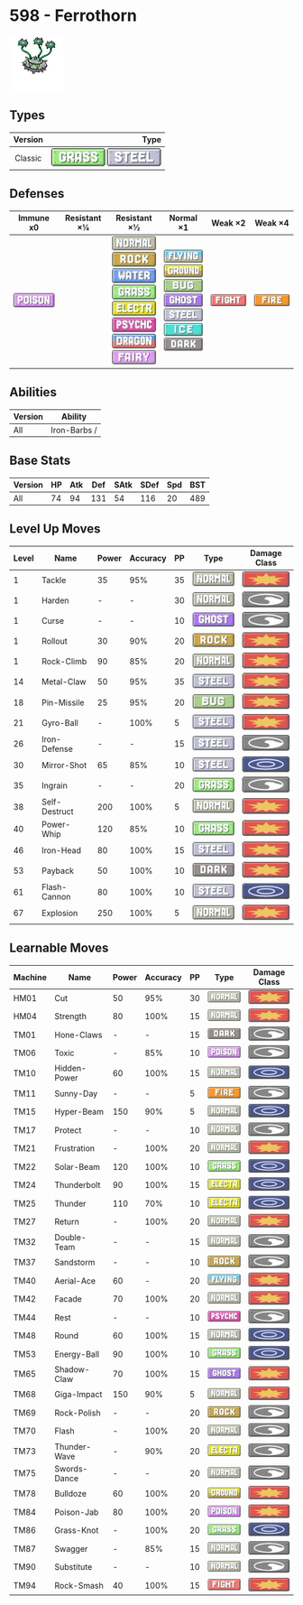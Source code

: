 # 598 - Ferrothorn

![ferrothorn](../img/pokemon/598.png)

## Types

| Version | Type                                                              |
| :-----: | ----------------------------------------------------------------: |
| Classic | ![grass](../img/types/grass.png) ![steel](../img/types/steel.png) |

## Defenses

| Immune x0                          | Resistant ×¼ | Resistant ×½                                                                                                                                                                                                                                                                                                    | Normal ×1                                                                                                                                                                                                                                                | Weak ×2                                | Weak ×4                        |
| ---------------------------------- | ------------ | --------------------------------------------------------------------------------------------------------------------------------------------------------------------------------------------------------------------------------------------------------------------------------------------------------------- | -------------------------------------------------------------------------------------------------------------------------------------------------------------------------------------------------------------------------------------------------------- | -------------------------------------- | ------------------------------ |
| ![poison](../img/types/poison.png) |              | ![normal](../img/types/normal.png)<br/>![rock](../img/types/rock.png)<br/>![water](../img/types/water.png)<br/>![grass](../img/types/grass.png)<br/>![electric](../img/types/electric.png)<br/>![psychic](../img/types/psychic.png)<br/>![dragon](../img/types/dragon.png)<br/>![fairy](../img/types/fairy.png) | ![flying](../img/types/flying.png)<br/>![ground](../img/types/ground.png)<br/>![bug](../img/types/bug.png)<br/>![ghost](../img/types/ghost.png)<br/>![steel](../img/types/steel.png)<br/>![ice](../img/types/ice.png)<br/>![dark](../img/types/dark.png) | ![fighting](../img/types/fighting.png) | ![fire](../img/types/fire.png) |

## Abilities

| Version | Ability      |
| ------- | ------------ |
| All     | Iron-Barbs / |

## Base Stats

| Version | HP | Atk | Def | SAtk | SDef | Spd | BST |
| ------- | -- | --- | --- | ---- | ---- | --- | --- |
| All     | 74 | 94  | 131 | 54   | 116  | 20  | 489 |

## Level Up Moves

| Level | Name          | Power | Accuracy | PP | Type                               | Damage Class                           |
| ----- | ------------- | ----- | -------- | -- | ---------------------------------- | -------------------------------------- |
| 1     | Tackle        | 35    | 95%      | 35 | ![normal](../img/types/normal.png) | ![physical](../img/types/physical.png) |
| 1     | Harden        | -     | -        | 30 | ![normal](../img/types/normal.png) | ![status](../img/types/status.png)     |
| 1     | Curse         | -     | -        | 10 | ![ghost](../img/types/ghost.png)   | ![status](../img/types/status.png)     |
| 1     | Rollout       | 30    | 90%      | 20 | ![rock](../img/types/rock.png)     | ![physical](../img/types/physical.png) |
| 1     | Rock-Climb    | 90    | 85%      | 20 | ![normal](../img/types/normal.png) | ![physical](../img/types/physical.png) |
| 14    | Metal-Claw    | 50    | 95%      | 35 | ![steel](../img/types/steel.png)   | ![physical](../img/types/physical.png) |
| 18    | Pin-Missile   | 25    | 95%      | 20 | ![bug](../img/types/bug.png)       | ![physical](../img/types/physical.png) |
| 21    | Gyro-Ball     | -     | 100%     | 5  | ![steel](../img/types/steel.png)   | ![physical](../img/types/physical.png) |
| 26    | Iron-Defense  | -     | -        | 15 | ![steel](../img/types/steel.png)   | ![status](../img/types/status.png)     |
| 30    | Mirror-Shot   | 65    | 85%      | 10 | ![steel](../img/types/steel.png)   | ![special](../img/types/special.png)   |
| 35    | Ingrain       | -     | -        | 20 | ![grass](../img/types/grass.png)   | ![status](../img/types/status.png)     |
| 38    | Self-Destruct | 200   | 100%     | 5  | ![normal](../img/types/normal.png) | ![physical](../img/types/physical.png) |
| 40    | Power-Whip    | 120   | 85%      | 10 | ![grass](../img/types/grass.png)   | ![physical](../img/types/physical.png) |
| 46    | Iron-Head     | 80    | 100%     | 15 | ![steel](../img/types/steel.png)   | ![physical](../img/types/physical.png) |
| 53    | Payback       | 50    | 100%     | 10 | ![dark](../img/types/dark.png)     | ![physical](../img/types/physical.png) |
| 61    | Flash-Cannon  | 80    | 100%     | 10 | ![steel](../img/types/steel.png)   | ![special](../img/types/special.png)   |
| 67    | Explosion     | 250   | 100%     | 5  | ![normal](../img/types/normal.png) | ![physical](../img/types/physical.png) |

## Learnable Moves

| Machine | Name         | Power | Accuracy | PP | Type                                   | Damage Class                           |
| ------- | ------------ | ----- | -------- | -- | -------------------------------------- | -------------------------------------- |
| HM01    | Cut          | 50    | 95%      | 30 | ![normal](../img/types/normal.png)     | ![physical](../img/types/physical.png) |
| HM04    | Strength     | 80    | 100%     | 15 | ![normal](../img/types/normal.png)     | ![physical](../img/types/physical.png) |
| TM01    | Hone-Claws   | -     | -        | 15 | ![dark](../img/types/dark.png)         | ![status](../img/types/status.png)     |
| TM06    | Toxic        | -     | 85%      | 10 | ![poison](../img/types/poison.png)     | ![status](../img/types/status.png)     |
| TM10    | Hidden-Power | 60    | 100%     | 15 | ![normal](../img/types/normal.png)     | ![special](../img/types/special.png)   |
| TM11    | Sunny-Day    | -     | -        | 5  | ![fire](../img/types/fire.png)         | ![status](../img/types/status.png)     |
| TM15    | Hyper-Beam   | 150   | 90%      | 5  | ![normal](../img/types/normal.png)     | ![special](../img/types/special.png)   |
| TM17    | Protect      | -     | -        | 10 | ![normal](../img/types/normal.png)     | ![status](../img/types/status.png)     |
| TM21    | Frustration  | -     | 100%     | 20 | ![normal](../img/types/normal.png)     | ![physical](../img/types/physical.png) |
| TM22    | Solar-Beam   | 120   | 100%     | 10 | ![grass](../img/types/grass.png)       | ![special](../img/types/special.png)   |
| TM24    | Thunderbolt  | 90    | 100%     | 15 | ![electric](../img/types/electric.png) | ![special](../img/types/special.png)   |
| TM25    | Thunder      | 110   | 70%      | 10 | ![electric](../img/types/electric.png) | ![special](../img/types/special.png)   |
| TM27    | Return       | -     | 100%     | 20 | ![normal](../img/types/normal.png)     | ![physical](../img/types/physical.png) |
| TM32    | Double-Team  | -     | -        | 15 | ![normal](../img/types/normal.png)     | ![status](../img/types/status.png)     |
| TM37    | Sandstorm    | -     | -        | 10 | ![rock](../img/types/rock.png)         | ![status](../img/types/status.png)     |
| TM40    | Aerial-Ace   | 60    | -        | 20 | ![flying](../img/types/flying.png)     | ![physical](../img/types/physical.png) |
| TM42    | Facade       | 70    | 100%     | 20 | ![normal](../img/types/normal.png)     | ![physical](../img/types/physical.png) |
| TM44    | Rest         | -     | -        | 10 | ![psychic](../img/types/psychic.png)   | ![status](../img/types/status.png)     |
| TM48    | Round        | 60    | 100%     | 15 | ![normal](../img/types/normal.png)     | ![special](../img/types/special.png)   |
| TM53    | Energy-Ball  | 90    | 100%     | 10 | ![grass](../img/types/grass.png)       | ![special](../img/types/special.png)   |
| TM65    | Shadow-Claw  | 70    | 100%     | 15 | ![ghost](../img/types/ghost.png)       | ![physical](../img/types/physical.png) |
| TM68    | Giga-Impact  | 150   | 90%      | 5  | ![normal](../img/types/normal.png)     | ![physical](../img/types/physical.png) |
| TM69    | Rock-Polish  | -     | -        | 20 | ![rock](../img/types/rock.png)         | ![status](../img/types/status.png)     |
| TM70    | Flash        | -     | 100%     | 20 | ![normal](../img/types/normal.png)     | ![status](../img/types/status.png)     |
| TM73    | Thunder-Wave | -     | 90%      | 20 | ![electric](../img/types/electric.png) | ![status](../img/types/status.png)     |
| TM75    | Swords-Dance | -     | -        | 20 | ![normal](../img/types/normal.png)     | ![status](../img/types/status.png)     |
| TM78    | Bulldoze     | 60    | 100%     | 20 | ![ground](../img/types/ground.png)     | ![physical](../img/types/physical.png) |
| TM84    | Poison-Jab   | 80    | 100%     | 20 | ![poison](../img/types/poison.png)     | ![physical](../img/types/physical.png) |
| TM86    | Grass-Knot   | -     | 100%     | 20 | ![grass](../img/types/grass.png)       | ![special](../img/types/special.png)   |
| TM87    | Swagger      | -     | 85%      | 15 | ![normal](../img/types/normal.png)     | ![status](../img/types/status.png)     |
| TM90    | Substitute   | -     | -        | 10 | ![normal](../img/types/normal.png)     | ![status](../img/types/status.png)     |
| TM94    | Rock-Smash   | 40    | 100%     | 15 | ![fighting](../img/types/fighting.png) | ![physical](../img/types/physical.png) |